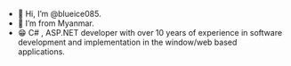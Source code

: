 - 👋 Hi, I’m @blueice085.
- 🙏 I’m from Myanmar.
- 😁 C# ,  ASP.NET developer with over 10  years of experience in software development and implementation in the window/web based applications.



<!---
blueice085/blueice085 is a ✨ special ✨ repository because its `README.md` (this file) appears on your GitHub profile.
You can click the Preview link to take a look at your changes.
--->
